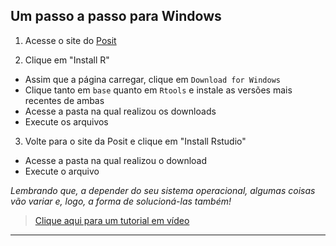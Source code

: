 ## **Um passo a passo para Windows**

1.  Acesse o site do [Posit](https://posit.co/download/rstudio-desktop/)

1.  Clique em "Install R"
>
-   Assim que a página carregar, clique em `Download for Windows`
-   Clique tanto em `base` quanto em `Rtools` e instale as versões mais recentes de ambas
-   Acesse a pasta na qual realizou os downloads
-   Execute os arquivos


3.  Volte para o site da Posit e clique em "Install Rstudio"

-   Acesse a pasta na qual realizou o download
-   Execute o arquivo

*Lembrando que, a depender do seu sistema operacional, algumas coisas vão variar e, logo, a forma de solucioná-las também!*

> [Clique aqui para um tutorial em vídeo](https://www.youtube.com/watch?v=OPZsMi7tjKw&list=PLOKVTjzY3Z9tHhoEJILnC9zLAV-_zfe8k&index=3)

---